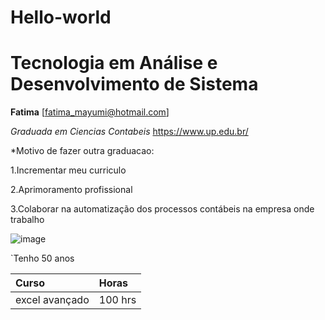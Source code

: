 # Hello-world

# Tecnologia em Análise e Desenvolvimento de Sistema
**Fatima**
[fatima_mayumi@hotmail.com]

*Graduada em Ciencias Contabeis*
<https://www.up.edu.br/>

*Motivo de fazer outra graduacao:

1.Incrementar meu curriculo

2.Aprimoramento profissional

3.Colaborar na automatização dos processos contábeis na empresa onde trabalho

![image](https://github.com/RA21140359-5/Hello-world/assets/144394133/deee2372-2127-4c0b-8d94-895a63fd49ed)

`Tenho 50 anos

Curso|Horas|
:-------|:------|
excel avançado|100 hrs|
